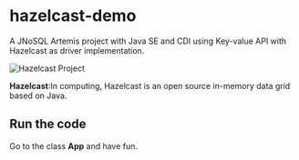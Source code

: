 # hazelcast-demo

A JNoSQL Artemis project with Java SE and CDI using Key-value API with Hazelcast as driver implementation.

![Hazelcast Project](https://github.com/JNOSQL/jnosql-site/blob/master/assets/img/logos/hazelcast.png)


**Hazelcast**:In computing, Hazelcast is an open source in-memory data grid based on Java.

## Run the code

Go to the class **App** and have fun.

